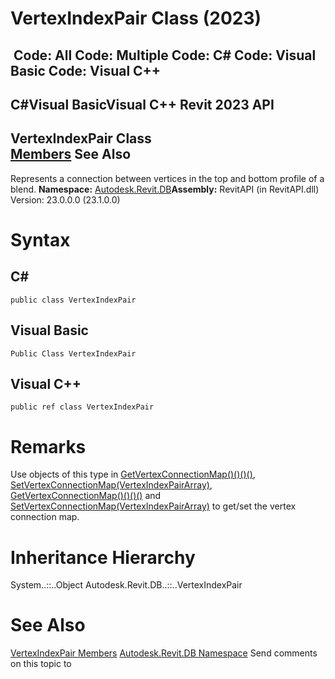 # VertexIndexPair Class (2023)

﻿
 Code: All Code: Multiple Code: C# Code: Visual Basic Code: Visual C++   
---  
C#Visual BasicVisual C++
Revit 2023 API  
---  
VertexIndexPair Class  
[Members](704900c5-4492-42ac-6a40-cb43e9da14bb.md "VertexIndexPair Members") See Also  
---  
Represents a connection between vertices in the top and bottom profile of a blend.
**Namespace:** [Autodesk.Revit.DB](87546ba7-461b-c646-cbb1-2cb8f5bff8b2.md "Autodesk.Revit.DB Namespace")**Assembly:** RevitAPI (in RevitAPI.dll) Version: 23.0.0.0 (23.1.0.0)
# Syntax
C#  
---  
```text
public class VertexIndexPair
```
  
Visual Basic  
---  
```text
Public Class VertexIndexPair
```
  
Visual C++  
---  
```text
public ref class VertexIndexPair
```
  
# Remarks
Use objects of this type in [GetVertexConnectionMap()()()()](13e548d2-4824-d3cb-4d32-dfffb4f503c3.md "GetVertexConnectionMap Method"), [SetVertexConnectionMap(VertexIndexPairArray)](9d580df7-a1e7-55cb-48a5-06f2db1538ae.md "SetVertexConnectionMap Method"), [GetVertexConnectionMap()()()()](ec201a92-0f7e-5b90-f34d-d68757268cdf.md "GetVertexConnectionMap Method") and [SetVertexConnectionMap(VertexIndexPairArray)](0568a411-9c58-4c3e-83e3-57b7d60fe6f3.md "SetVertexConnectionMap Method") to get/set the vertex connection map.
# Inheritance Hierarchy
System..::..Object Autodesk.Revit.DB..::..VertexIndexPair
# See Also
[VertexIndexPair Members](704900c5-4492-42ac-6a40-cb43e9da14bb.md "VertexIndexPair Members")
[Autodesk.Revit.DB Namespace](87546ba7-461b-c646-cbb1-2cb8f5bff8b2.md "Autodesk.Revit.DB Namespace")
Send comments on this topic to 